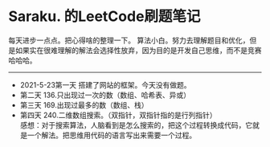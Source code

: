 # Saraku. 的LeetCode刷题笔记
每天进步一点点。把心得啥的整理一下。
算法小白。努力去理解题目和优化，但是如果实在很难理解的解法会选择性放弃，因为目的是开发自己思维，而不是竞赛哈哈哈。
*** 
- 2021-5-23第一天 搭建了网站的框架。今天没有做题。
- 第二天 136.只出现过一次的数（数组、哈希表、异或）
- 第三天 169.出现过最多的数（数组、栈）
- 第四天 240.二维数组搜索。（双指针，双指针指的是行列指针）  
  感想：对于搜索算法，人脑看到是怎么搜索的，把这个过程转换成代码，它就是一个解法。把思维用代码的语言写出来需要一个过程。
